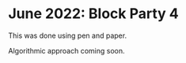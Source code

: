 June 2022: Block Party 4
========================

This was done using pen and paper.

Algorithmic approach coming soon.

